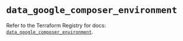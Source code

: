 # `data_google_composer_environment`

Refer to the Terraform Registry for docs: [`data_google_composer_environment`](https://registry.terraform.io/providers/hashicorp/google/6.5.0/docs/data-sources/composer_environment).
